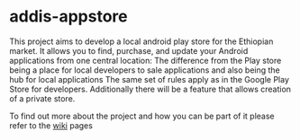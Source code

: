 addis-appstore
==============

This project aims to develop a local android play store for the Ethiopian market.
It allows you to find, purchase, and update your Android applications from one central location: The difference from the Play store being a place for local developers to sale applications and also being the hub for local applications The same set of rules apply as in the Google Play Store for developers. Additionally there will be a feature that allows creation of a private store.

To find out more about the project and how you can be part of it please refer to the [wiki](http://github.com/hackaddis/addis-appstore/wiki) pages
